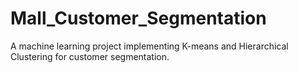 # Mall_Customer_Segmentation
A machine learning project implementing K-means and Hierarchical Clustering for customer segmentation.
